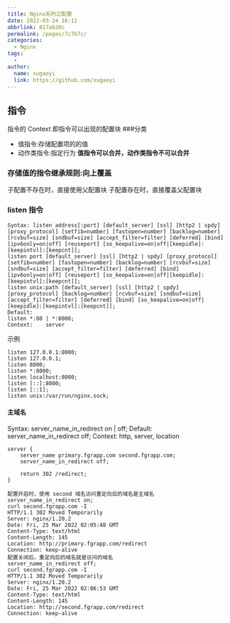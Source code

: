 ```yaml
---
title: Nginx系列之配置
date: 2022-03-24 16:11
abbrlink: 817a620c
permalink: /pages/7c7b7c/
categories: 
  - Nginx
tags: 
  - 
author: 
  name: xugaoyi
  link: https://github.com/xugaoyi
---
```

## 指令
指令的 Context 即指令可以出现的配置块
###分类
- 值指令:存储配置项的的值
- 动作类指令:指定行为
**值指令可以合并，动作类指令不可以合并**
### 存储值的指令继承规则:向上覆盖
子配置不存在时，直接使用父配置块
子配置存在时，直接覆盖父配置块
### listen 指令
```
Syntax:	listen address[:port] [default_server] [ssl] [http2 | spdy] [proxy_protocol] [setfib=number] [fastopen=number] [backlog=number] [rcvbuf=size] [sndbuf=size] [accept_filter=filter] [deferred] [bind] [ipv6only=on|off] [reuseport] [so_keepalive=on|off|[keepidle]:[keepintvl]:[keepcnt]];
listen port [default_server] [ssl] [http2 | spdy] [proxy_protocol] [setfib=number] [fastopen=number] [backlog=number] [rcvbuf=size] [sndbuf=size] [accept_filter=filter] [deferred] [bind] [ipv6only=on|off] [reuseport] [so_keepalive=on|off|[keepidle]:[keepintvl]:[keepcnt]];
listen unix:path [default_server] [ssl] [http2 | spdy] [proxy_protocol] [backlog=number] [rcvbuf=size] [sndbuf=size] [accept_filter=filter] [deferred] [bind] [so_keepalive=on|off|[keepidle]:[keepintvl]:[keepcnt]];
Default:	
listen *:80 | *:8000;
Context:	server
```
示例
```
listen 127.0.0.1:8000;
listen 127.0.0.1;
listen 8000;
listen *:8000;
listen localhost:8000;
listen [::]:8000;
listen [::1];
listen unix:/var/run/nginx.sock;
```
#### 主域名
Syntax:	server_name_in_redirect on | off;
Default:	
server_name_in_redirect off;
Context:	http, server, location
```
server {
    server_name primary.fgrapp.com second.fgrapp.com;
    server_name_in_redirect off;

    return 302 /redirect;
}
```
```
配置开启时，使用 second 域名访问重定向后的域名是主域名
server_name_in_redirect on;
curl second.fgrapp.com -I
HTTP/1.1 302 Moved Temporarily
Server: nginx/1.20.2
Date: Fri, 25 Mar 2022 02:05:48 GMT
Content-Type: text/html
Content-Length: 145
Location: http://primary.fgrapp.com/redirect
Connection: keep-alive
配置关闭后，重定向后的域名就是访问的域名
server_name_in_redirect off;
curl second.fgrapp.com -I
HTTP/1.1 302 Moved Temporarily
Server: nginx/1.20.2
Date: Fri, 25 Mar 2022 02:06:53 GMT
Content-Type: text/html
Content-Length: 145
Location: http://second.fgrapp.com/redirect
Connection: keep-alive
```

